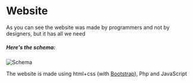 # Website
As you can see the website was made by programmers and not by designers, but it has all we need

##### Here's the schema:
![Schema](https://github.com/emanueledomingo/shape-recognition-time-analysis/blob/master/results/website_schema.png?raw=true)

The website is made using html+css (with [Bootstrap](https://getbootstrap.com/)), Php and JavaScript
